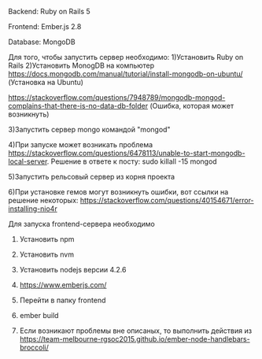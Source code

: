 Backend: Ruby on Rails 5

Frontend: Ember.js 2.8

Database: MongoDB

Для того, чтобы запустить сервер необходимо:
1)Установить Ruby on Rails
2)Установить MonogDB на компьютер https://docs.mongodb.com/manual/tutorial/install-mongodb-on-ubuntu/ (Установка на Ubuntu)

https://stackoverflow.com/questions/7948789/mongodb-mongod-complains-that-there-is-no-data-db-folder (Ошибка, которая может возникнуть)

3)Запустить сервер mongo командой "mongod"

4)При запуске может возникать проблема https://stackoverflow.com/questions/6478113/unable-to-start-mongodb-local-server. Решение в ответе к посту: sudo killall -15 mongod 

5)Запустить рельсовый сервер из корня проекта

6)При установке гемов могут возникнуть ошибки, вот ссылки на решение некоторых:
https://stackoverflow.com/questions/40154671/error-installing-nio4r

Для запуска frontend-сервера необходимо
1) Установить npm

2) Установить nvm

3) Установить nodejs версии 4.2.6

3) https://www.emberjs.com/

4) Перейти в папку frontend

5) ember build

6) Если возникают проблемы вне описаных, то выполнить действия из https://team-melbourne-rgsoc2015.github.io/ember-node-handlebars-broccoli/


